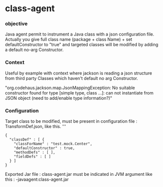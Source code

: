 class-agent
===========

### objective ###
Java agent permit to instrument a Java class with a json configuration file.
Actually you give full class name (package + class Name) + set defaultConstructor to "true" and targeted classes will be modified by adding a default no-arg Constructor.

### Context ###
Useful by example with context where jackson is reading a json structure from third party Classes which haven't default no arg Constructor.

"org.codehaus.jackson.map.JsonMappingException: No suitable constructor found for type [simple type, class ...]: can not instantiate from JSON object (need to add/enable type information?)"

### Configuration ###
Target class to be modified, must be present in configuration file : TransformDef.json, like this.
'''

    {
      "classDef" : [ {
        "classForName" : "test.mock.Center",
        "defaultConstructor" : true,
        "methodDefs" : [ ],
        "fieldDefs" : [ ]
      } ]
    }

Exported Jar file : class-agent.jar must be indicated in JVM argument like this :
-javaagent:class-agent.jar
